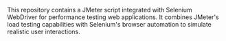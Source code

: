 This repository contains a JMeter script integrated with Selenium WebDriver for performance testing web applications. It combines JMeter's load testing capabilities with Selenium's browser automation to simulate realistic user interactions.
